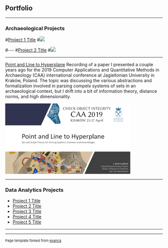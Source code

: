 ## Portfolio

---

### Archaeological Projects 

#[Project 1 Title](/sample_page)
#<img src="images/dummy_thumbnail.jpg?raw=true"/>

#---
#[Project 2 Title](/pdf/sample_presentation.pdf)
#<img src="images/dummy_thumbnail.jpg?raw=true"/>

---
[Point and Line to Hyperplane](https://youtu.be/sMj125KFeiM)
Recording of a paper I presented a couple years ago for the 2019 
Computer Applications and Quantitative Methods in Archaeology (CAA) 
international conference at Jagiellonian University in Kraków, Poland. 
The topic was discussing the various abstractions and formalization 
involved in parsing compelx systems of sets in an archaeological context, 
but I drift into a bit of information theory, distance norms, 
and high dimensionality.

<a href="https://youtu.be/sMj125KFeiM">
  <img src="images/CAA2019_thumb.png?raw=true"/>
</a>

---

### Data Analytics Projects

- [Project 1 Title](http://example.com/)
- [Project 2 Title](http://example.com/)
- [Project 3 Title](http://example.com/)
- [Project 4 Title](http://example.com/)
- [Project 5 Title](http://example.com/)

---




---
<p style="font-size:11px">Page template forked from <a href="https://github.com/evanca/quick-portfolio">evanca</a></p>
<!-- Remove above link if you don't want to attibute -->

